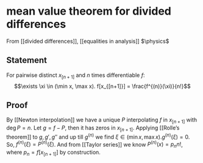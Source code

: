 # mean value theorem for divided differences
From [[divided differences]], [[equalities in analysis]]
$\physics$
## Statement
For pairwise distinct $x_{[n+1]}$ and $n$ times differentiable $f$:
$$\exists \xi \in (\min x, \max x). f[x_{[n+1]}] = \frac{f^{(n)}(\xi)}{n!}$$

## Proof
By [[Newton interpolation]] we have a unique $P$ interpolating $f$ in $x_{[n+1]}$ with $\deg P = n$. Let $g = f - P$, then it has zeros in $x_{[n+1]}$. Applying [[Rolle’s theorem]] to $g, g', g''$ and up till $g^{(n)}$ we find $\xi \in (\min x, \max x). g^{(n)}(\xi) = 0$. So, $f^{(n)}(\xi) = P^{(n)}(\xi)$. And from [[Taylor series]] we know $P^{(n)}(x) = p_{n} n!$, where $p_{n} = f[x_{[n+1]}]$ by construction. 